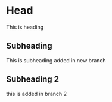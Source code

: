 # Head
This is heading

## Subheading
This is subheading added in new branch

## Subheading 2
this is added in branch 2